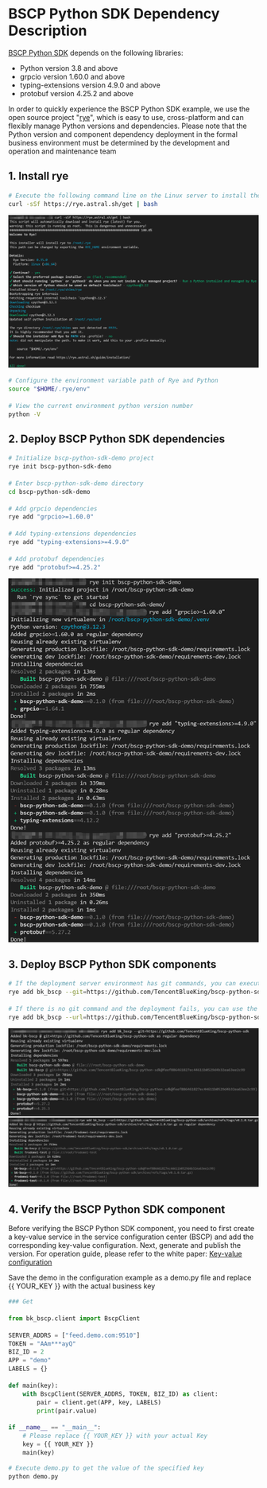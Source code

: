 # BSCP Python SDK Dependency Description
[BSCP Python SDK](https://github.com/TencentBlueKing/bscp-python-sdk) depends on the following libraries:

* Python version 3.8 and above
* grpcio version 1.60.0 and above
* typing-extensions version 4.9.0 and above
* protobuf version 4.25.2 and above

In order to quickly experience the BSCP Python SDK example, we use the open source project "[rye](https://github.com/astral-sh/rye)", which is easy to use, cross-platform and can flexibly manage Python versions and dependencies. Please note that the Python version and component dependency deployment in the formal business environment must be determined by the development and operation and maintenance team

## 1. Install rye

```bash
# Execute the following command line on the Linux server to install the rye component
curl -sSf https://rye.astral.sh/get | bash
```

![get_biz](../Image/rye_install.png)

```bash
# Configure the environment variable path of Rye and Python
source "$HOME/.rye/env"

# View the current environment python version number
python -V
```

## 2. Deploy BSCP Python SDK dependencies

```bash
# Initialize bscp-python-sdk-demo project
rye init bscp-python-sdk-demo

# Enter bscp-python-sdk-demo directory
cd bscp-python-sdk-demo

# Add grpcio dependencies
rye add "grpcio>=1.60.0"

# Add typing-extensions dependencies
rye add "typing-extensions>=4.9.0"

# Add protobuf dependencies
rye add "protobuf>=4.25.2"
```

![get_biz](../Image/bscp_python_sdk_tools_install.png)

## 3. Deploy BSCP Python SDK components

```bash
# If the deployment server environment has git commands, you can execute the following command to deploy BSCP Python SDK component
rye add bk_bscp --git=https://github.com/TencentBlueKing/bscp-python-sdk

# If there is no git command and the deployment fails, you can use the following command to deploy the BSCP Python SDK component. If the component is updated, you need to replace v0.1.0 with the latest version
rye add bk_bscp --url=https://github.com/TencentBlueKing/bscp-python-sdk/archive/refs/tags/v0.1.0.tar.gz
```
![get_biz](../Image/git_deploy.png)
![get_biz](../Image/url_deploy.png)

## 4. Verify the BSCP Python SDK component

Before verifying the BSCP Python SDK component, you need to first create a key-value service in the service configuration center (BSCP) and add the corresponding key-value configuration. Next, generate and publish the version. For operation guide, please refer to the white paper: [Key-value configuration](https://bk.tencent.com/docs/markdown/ZH/BSCP/1.29/UserGuide/QuickStart/kv.md)

Save the demo in the configuration example as a demo.py file and replace {{ YOUR_KEY }} with the actual business key
```python
### Get

from bk_bscp.client import BscpClient

SERVER_ADDRS = ["feed.demo.com:9510"]
TOKEN = "AAm***ayQ"
BIZ_ID = 2
APP = "demo"
LABELS = {}

def main(key):
    with BscpClient(SERVER_ADDRS, TOKEN, BIZ_ID) as client:
        pair = client.get(APP, key, LABELS)
        print(pair.value)

if __name__ == "__main__":
    # Please replace {{ YOUR_KEY }} with your actual Key
    key = {{ YOUR_KEY }}
    main(key)
```

```bash
# Execute demo.py to get the value of the specified key
python demo.py
```



